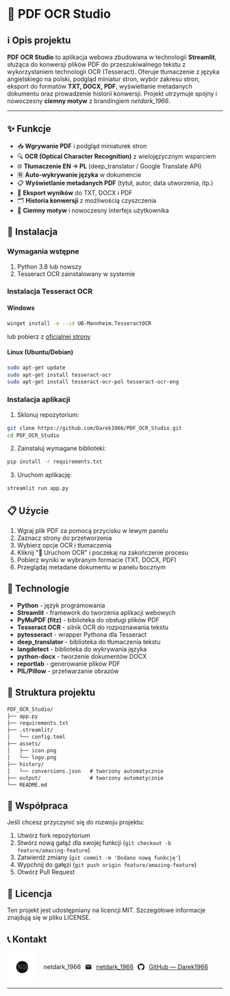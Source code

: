 # 📄 PDF OCR Studio

## ℹ️ Opis projektu

**PDF OCR Studio** to aplikacja webowa zbudowana w technologii **Streamlit**, służąca do konwersji plików PDF do przeszukiwalnego tekstu z wykorzystaniem technologii OCR (Tesseract). Oferuje tłumaczenie z języka angielskiego na polski, podgląd miniatur stron, wybór zakresu stron, eksport do formatów **TXT, DOCX, PDF**, wyświetlanie metadanych dokumentu oraz prowadzenie historii konwersji. Projekt utrzymuje spójny i nowoczesny **ciemny motyw** z brandingiem *netdark_1966*.

---

## ✨ Funkcje

- 📥 **Wgrywanie PDF** i podgląd miniaturek stron
- 🔍 **OCR (Optical Character Recognition)** z wielojęzycznym wsparciem
- 🌐 **Tłumaczenie EN → PL** (deep_translator / Google Translate API)
- 🈶 **Auto-wykrywanie języka** w dokumencie
- 📋 **Wyświetlanie metadanych PDF** (tytuł, autor, data utworzenia, itp.)
- 💾 **Eksport wyników** do TXT, DOCX i PDF
- 🗂 **Historia konwersji** z możliwością czyszczenia
- 🎨 **Ciemny motyw** i nowoczesny interfejs użytkownika

## 🔧 Instalacja

### Wymagania wstępne

1. Python 3.8 lub nowszy
2. Tesseract OCR zainstalowany w systemie

### Instalacja Tesseract OCR

#### Windows

```bash
winget install -e --id UB-Mannheim.TesseractOCR
```

lub pobierz z [oficjalnej strony](https://github.com/UB-Mannheim/tesseract/wiki)

#### Linux (Ubuntu/Debian)

```bash
sudo apt-get update
sudo apt-get install tesseract-ocr
sudo apt-get install tesseract-ocr-pol tesseract-ocr-eng
```

### Instalacja aplikacji

1. Sklonuj repozytorium:

```bash
git clone https://github.com/Darek1966/PDF_OCR_Studio.git
cd PDF_OCR_Studio
```

2. Zainstaluj wymagane biblioteki:

```bash
pip install -r requirements.txt
```

3. Uruchom aplikację:

```bash
streamlit run app.py
```

## 📋 Użycie

1. Wgraj plik PDF za pomocą przycisku w lewym panelu
2. Zaznacz strony do przetworzenia
3. Wybierz opcje OCR i tłumaczenia
4. Kliknij "🚀 Uruchom OCR" i poczekaj na zakończenie procesu
5. Pobierz wyniki w wybranym formacie (TXT, DOCX, PDF)
6. Przeglądaj metadane dokumentu w panelu bocznym

## 🧰 Technologie

* **Python** - język programowania
* **Streamlit** - framework do tworzenia aplikacji webowych
* **PyMuPDF (fitz)** - biblioteka do obsługi plików PDF
* **Tesseract OCR** - silnik OCR do rozpoznawania tekstu
* **pytesseract** - wrapper Pythona dla Tesseract
* **deep_translator** - biblioteka do tłumaczenia tekstu
* **langdetect** - biblioteka do wykrywania języka
* **python-docx** - tworzenie dokumentów DOCX
* **reportlab** - generowanie plików PDF
* **PIL/Pillow** - przetwarzanie obrazów

## 📁 Struktura projektu

```
PDF_OCR_Studio/
├── app.py
├── requirements.txt
├── .streamlit/
│   └── config.toml
├── assets/
│   ├── icon.png
│   └── logo.png
├── history/
│   └── conversions.json   # tworzony automatycznie
├── output/                # tworzony automatycznie
└── README.md
```

## 🤝 Współpraca

Jeśli chcesz przyczynić się do rozwoju projektu:

1. Utwórz fork repozytorium
2. Stwórz nową gałąź dla swojej funkcji (`git checkout -b feature/amazing-feature`)
3. Zatwierdź zmiany (`git commit -m 'Dodano nową funkcję'`)
4. Wypchnij do gałęzi (`git push origin feature/amazing-feature`)
5. Otwórz Pull Request

## 📜 Licencja

Ten projekt jest udostępniany na licencji MIT. Szczegółowe informacje znajdują się w pliku LICENSE.

## 📞 Kontakt

<div style="display: flex; align-items: center; gap: 15px;">
  <img src="assets/logo.png" alt="Icon" width="70">
  <div style="display: flex; align-items: center; gap: 10px;">
    <span>netdark_1966</span>
    <svg width="16" height="16" viewBox="0 0 24 24" fill="currentColor">
      <path d="M20 4H4c-1.1 0-1.99.9-1.99 2L2 18c0 1.1.9 2 2 2h16c1.1 0 2-.9 2-2V6c0-1.1-.9-2-2-2zm0 4l-8 5-8-5V6l8 5 8-5v2z"/>
    </svg>
    <a href="mailto:netdark_1966@op.pl">netdark_1966</a>
    <svg width="16" height="16" viewBox="0 0 24 24" fill="currentColor">
      <path d="M12 0c-6.626 0-12 5.373-12 12 0 5.302 3.438 9.8 8.207 11.387.599.111.793-.261.793-.577v-2.234c-3.338.726-4.033-1.416-4.033-1.416-.546-1.387-1.333-1.756-1.333-1.756-1.089-.745.083-.729.083-.729 1.205.084 1.839 1.237 1.839 1.237 1.07 1.834 2.807 1.304 3.492.997.107-.775.418-1.305.762-1.604-2.665-.305-5.467-1.334-5.467-5.931 0-1.311.469-2.381 1.236-3.221-.124-.303-.535-1.524.117-3.176 0 0 1.008-.322 3.301 1.23.957-.266 1.983-.399 3.003-.404 1.02.005 2.047.138 3.006.404 2.291-1.552 3.297-1.23 3.297-1.23.653 1.653.242 2.874.118 3.176.77.84 1.235 1.911 1.235 3.221 0 4.609-2.807 5.624-5.479 5.921.43.372.823 1.102.823 2.222v3.293c0 .319.192.694.801.576 4.765-1.589 8.199-6.086 8.199-11.386 0-6.627-5.373-12-12-12z"/>
    </svg>
    <a href="https://github.com/Darek1966">GitHub — Darek1966</a>
  </div>
</div>

---
